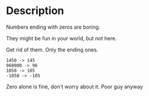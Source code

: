 # Description

Numbers ending with zeros are boring.

They might be fun in your world, but not here.

Get rid of them. Only the ending ones.
```
1450 -> 145
960000 -> 96
1050 -> 105
-1050 -> -105
```
Zero alone is fine, don't worry about it. Poor guy anyway
